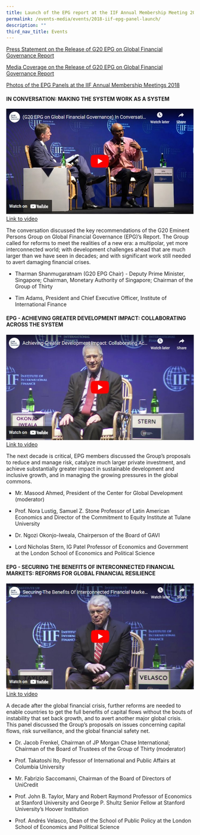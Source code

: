 ```yaml
---
title: Launch of the EPG report at the IIF Annual Membership Meeting 2018
permalink: /events-media/events/2018-iif-epg-panel-launch/
description: ""
third_nav_title: Events
---
```

[Press Statement on the Release of G20 EPG on Global Financial Governance Report](/files/Events%20Media%20Files/press-statement-on-launch-of-g20-epg-report-2018-making-the-global-financial-system-work-for-all.pdf)

[Media Coverage on the Release of G20 EPG on Global Financial Governance Report](/events-media/non-papers/)

[Photos of the EPG Panels at the IIF Annual Membership Meetings 2018](/events-media/events/2018-iif-epg-panel-photos/)

#### IN CONVERSATION: MAKING THE SYSTEM WORK AS A SYSTEM

[![In Conversation with Tharman at IIF annual meeting](/images/Events%20Media/2018-11-in-conversation-tharman.jpg)
Link to video](https://www.youtube.com/watch?v=wdr8IXFUPA0)

The conversation discussed the key recommendations of the G20 Eminent Persons Group on Global Financial Governance (EPG)’s Report. The Group called for reforms to meet the realities of a new era: a multipolar, yet more interconnected world; with development challenges ahead that are much larger than we have seen in decades; and with significant work still needed to avert damaging financial crises.

*   Tharman Shanmugaratnam (G20 EPG Chair) - Deputy Prime Minister, Singapore; Chairman, Monetary Authority of Singapore; Chairman of the Group of Thirty
    
*   Tim Adams, President and Chief Executive Officer, Institute of International Finance
    

#### EPG - ACHIEVING GREATER DEVELOPMENT IMPACT: COLLABORATING ACROSS THE SYSTEM
[![EPG Panel](/images/Events%20Media/2018-11-epg-panel.jpg)
Link to video](https://www.youtube.com/watch?v=SRdWZ4Gqyi0)

The next decade is critical, EPG members discussed the Group’s proposals to reduce and manage risk, catalyze much larger private investment, and achieve substantially greater impact in sustainable development and inclusive growth, and in managing the growing pressures in the global commons.

*   Mr. Masood Ahmed, President of the Center for Global Development (moderator)
    
*   Prof. Nora Lustig, Samuel Z. Stone Professor of Latin American Economics and Director of the Commitment to Equity Institute at Tulane University
    
*   Dr. Ngozi Okonjo-Iweala, Chairperson of the Board of GAVI
    
*   Lord Nicholas Stern, IG Patel Professor of Economics and Government at the London School of Economics and Political Science
    

#### EPG - SECURING THE BENEFITS OF INTERCONNECTED FINANCIAL MARKETS: REFORMS FOR GLOBAL FINANCIAL RESILIENCE
[![EPG Panel](/images/Events%20Media/2018-11-epg-panel2.jpg)
Link to video](https://www.youtube.com/watch?v=l1XbtR5imeU)

A decade after the global financial crisis, further reforms are needed to enable countries to get the full benefits of capital flows without the bouts of instability that set back growth, and to avert another major global crisis. This panel discussed the Group’s proposals on issues concerning capital flows, risk surveillance, and the global financial safety net.

*   Dr. Jacob Frenkel, Chairman of JP Morgan Chase International; Chairman of the Board of Trustees of the Group of Thirty (moderator)
    
*   Prof. Takatoshi Ito, Professor of International and Public Affairs at Columbia University
    
*   Mr. Fabrizio Saccomanni, Chairman of the Board of Directors of UniCredit
    
*   Prof. John B. Taylor, Mary and Robert Raymond Professor of Economics at Stanford University and George P. Shultz Senior Fellow at Stanford University’s Hoover Institution
    
*   Prof. Andrés Velasco, Dean of the School of Public Policy at the London School of Economics and Political Science